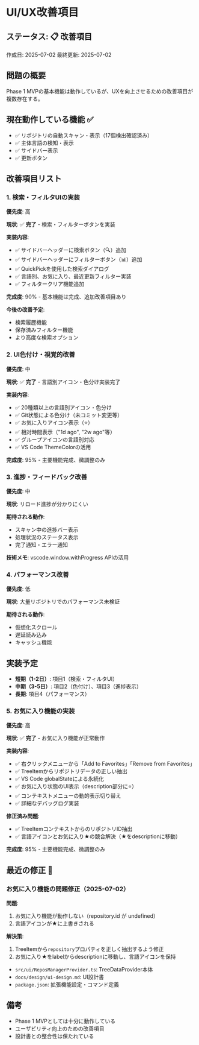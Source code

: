 # UI/UX改善項目

## ステータス: 📋 改善項目

作成日: 2025-07-02
最終更新: 2025-07-02

## 問題の概要

Phase 1 MVPの基本機能は動作しているが、UXを向上させるための改善項目が複数存在する。

## 現在動作している機能 ✅

- ✅ リポジトリの自動スキャン・表示（17個検出確認済み）
- ✅ 主体言語の検知・表示
- ✅ サイドバー表示
- ✅ 更新ボタン

## 改善項目リスト

### 1. 検索・フィルタUIの実装

**優先度**: 高

**現状**: ✅ **完了** - 検索・フィルターボタンを実装

**実装内容**:

- ✅ サイドバーヘッダーに検索ボタン（🔍）追加
- ✅ サイドバーヘッダーにフィルターボタン（📊）追加
- ✅ QuickPickを使用した検索ダイアログ
- ✅ 言語別、お気に入り、最近更新フィルター実装
- ✅ フィルタークリア機能追加

**完成度**: 90% - 基本機能は完成、追加改善項目あり

**今後の改善予定**:

- 検索履歴機能
- 保存済みフィルター機能
- より高度な検索オプション

### 2. UI色付け・視覚的改善

**優先度**: 中

**現状**: ✅ **完了** - 言語別アイコン・色分け実装完了

**実装内容**:

- ✅ 20種類以上の言語別アイコン・色分け
- ✅ Git状態による色分け（未コミット変更等）
- ✅ お気に入りアイコン表示（⭐）
- ✅ 相対時間表示（"1d ago", "2w ago"等）
- ✅ グループアイコンの言語別対応
- ✅ VS Code ThemeColorの活用

**完成度**: 95% - 主要機能完成、微調整のみ

### 3. 進捗・フィードバック改善

**優先度**: 中

**現状**: リロード進捗が分かりにくい

**期待される動作**:

- スキャン中の進捗バー表示
- 処理状況のステータス表示
- 完了通知・エラー通知

**技術メモ**: vscode.window.withProgress APIの活用

### 4. パフォーマンス改善

**優先度**: 低

**現状**: 大量リポジトリでのパフォーマンス未検証

**期待される動作**:

- 仮想化スクロール
- 遅延読み込み
- キャッシュ機能

## 実装予定

- **短期（1-2日）**: 項目1（検索・フィルタUI）
- **中期（3-5日）**: 項目2（色付け）、項目3（進捗表示）
- **長期**: 項目4（パフォーマンス）

### 5. お気に入り機能の実装

**優先度**: 高

**現状**: ✅ **完了** - お気に入り機能が正常動作

**実装内容**:

- ✅ 右クリックメニューから「Add to Favorites」「Remove from Favorites」
- ✅ TreeItemからリポジトリデータの正しい抽出
- ✅ VS Code globalStateによる永続化
- ✅ お気に入り状態のUI表示（description部分に⭐）
- ✅ コンテキストメニューの動的表示切り替え
- ✅ 詳細なデバッグログ実装

**修正済み問題**:

- ✅ TreeItemコンテキストからのリポジトリID抽出
- ✅ 言語アイコンとお気に入り★の競合解決（★をdescriptionに移動）

**完成度**: 95% - 主要機能完成、微調整のみ

## 最近の修正 🔧

### お気に入り機能の問題修正（2025-07-02）

**問題**:

1. お気に入り機能が動作しない（repository.id が undefined）
2. 言語アイコンが★に上書きされる

**解決策**:

1. TreeItemから`repository`プロパティを正しく抽出するよう修正
2. お気に入り★をlabelからdescriptionに移動し、言語アイコンを保持

- `src/ui/ReposManagerProvider.ts`: TreeDataProvider本体
- `docs/design/ui-design.md`: UI設計書
- `package.json`: 拡張機能設定・コマンド定義

## 備考

- Phase 1 MVPとしては十分に動作している
- ユーザビリティ向上のための改善項目
- 設計書との整合性は保たれている
